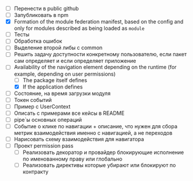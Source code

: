 * [ ] Перенести в public github
* [ ] Запубликовать в npm
* [x] Formation of the module federation manifest, based on the config and only for modules described as being loaded as `module`
* [ ] Тесты
* [ ] Обработка ошибок
* [ ] Выделение второй либы с common
* [ ] Решить задачу доступности конкретному пользователю, если пакет сам определяет и если определяет приложение
* [ ] Availability of the navigation element depending on the runtime (for example, depending on user permissions)
	* [ ] The package itself defines
	* [x] If the application defines
* [ ] Состояние, на время загрузки модуля
* [ ] Токен событий
* [ ] Пример с UserContext
* [ ] Описать с примерами все кейсы в README
* [ ] pipe`ы основных операций
* [ ] Событие о клике по навигации + описание, что нужен для сбора метрик взаимодействия именно с навигацией, а не переходов
* [ ] Нарисовать схему взаимодействия для навигатора
* [ ] Проект permission pass
	* [ ] Реализовать декоратор и провайдер блокирующие исполнение по именованному праву или глобально
	* [ ] Реализовать директивы которые убирают или блокируют по контракту